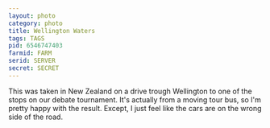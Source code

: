 ```yaml
---
layout: photo
category: photo
title: Wellington Waters
tags: TAGS
pid: 6546747403
farmid: FARM
serid: SERVER
secret: SECRET
---
```


This was taken in New Zealand on a drive trough Wellington to one of the stops on our debate tournament. It's actually from a moving tour bus, so I'm pretty happy with the result. Except, I just feel like the cars are on the wrong side of the road.

